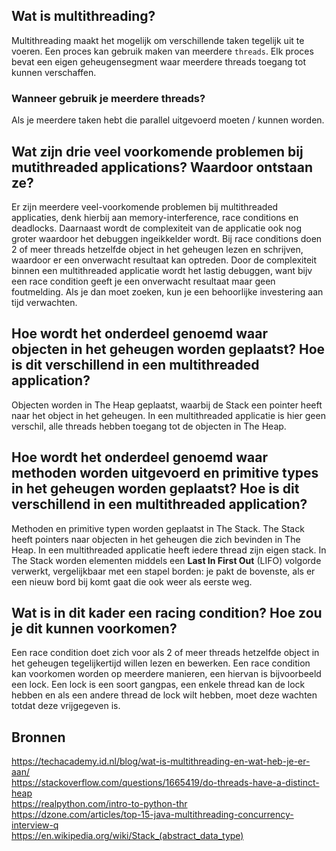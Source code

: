 
## Wat is multithreading? 
Multithreading maakt het mogelijk om verschillende taken tegelijk uit te voeren. Een proces kan gebruik maken van meerdere `threads`. Elk proces bevat een eigen geheugensegment waar meerdere threads toegang tot kunnen verschaffen.
### Wanneer gebruik je meerdere threads? 
Als je meerdere taken hebt die parallel uitgevoerd moeten / kunnen worden. 
## Wat zijn drie veel voorkomende problemen bij mutithreaded applications? Waardoor ontstaan ze? 
Er zijn meerdere veel-voorkomende problemen bij multithreaded applicaties, denk hierbij aan memory-interference, race conditions en deadlocks. Daarnaast wordt de complexiteit van de applicatie ook nog groter waardoor het debuggen ingeikkelder wordt. Bij race conditions doen 2 of meer threads hetzelfde object in het geheugen lezen en schrijven, waardoor er een onverwacht resultaat kan optreden. Door de complexiteit binnen een multithreaded applicatie wordt het lastig debuggen, want bijv een race condition geeft je een onverwacht resultaat maar geen foutmelding. Als je dan moet zoeken, kun je een behoorlijke investering aan tijd verwachten.
## Hoe wordt het onderdeel genoemd waar objecten in het geheugen worden geplaatst? Hoe is dit verschillend in een multithreaded application?  
Objecten worden in The Heap geplaatst, waarbij de Stack een pointer heeft naar het object in het geheugen. In een multithreaded applicatie is hier geen verschil, alle threads hebben toegang tot de objecten in The Heap.
## Hoe wordt het onderdeel genoemd waar methoden worden uitgevoerd en primitive types in het geheugen worden geplaatst? Hoe is dit verschillend in een multithreaded application?  
Methoden en primitive typen worden geplaatst in The Stack. The Stack heeft pointers naar objecten in het geheugen die zich bevinden in The Heap. In een multithreaded applicatie heeft iedere thread zijn eigen stack. In The Stack worden elementen middels een **Last In First Out** (LIFO) volgorde verwerkt, vergelijkbaar met een stapel borden: je pakt de bovenste, als er een nieuw bord bij komt gaat die ook weer als eerste weg.
## Wat is in dit kader een racing condition? Hoe zou je dit kunnen voorkomen? 
Een race condition doet zich voor als 2 of meer threads hetzelfde object in het geheugen tegelijkertijd willen lezen en bewerken. Een race condition kan voorkomen worden op meerdere manieren, een hiervan is bijvoorbeeld een lock. Een lock is een soort gangpas,  een enkele thread kan de lock hebben en als een andere thread de lock wilt hebben, moet deze wachten totdat deze vrijgegeven is.  
  
## Bronnen  
https://techacademy.id.nl/blog/wat-is-multithreading-en-wat-heb-je-er-aan/  
https://stackoverflow.com/questions/1665419/do-threads-have-a-distinct-heap  
https://realpython.com/intro-to-python-thr  
https://dzone.com/articles/top-15-java-multithreading-concurrency-interview-q  
https://en.wikipedia.org/wiki/Stack_(abstract_data_type)
